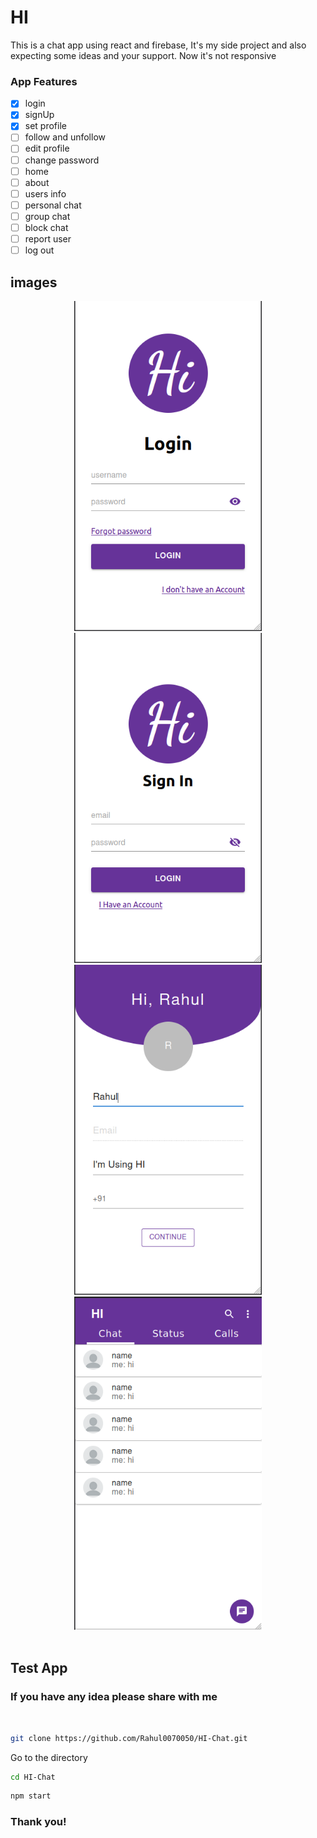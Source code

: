 # HI

This is a chat app using react and firebase, It's my side project and also expecting some ideas and your support. Now it's not responsive

### App Features

- [x] login 
- [x] signUp 
- [x] set profile
- [ ] follow and unfollow
- [ ] edit profile
- [ ] change password
- [ ] home
- [ ] about 
- [ ] users info
- [ ] personal chat 
- [ ] group chat
- [ ] block chat
- [ ] report user
- [ ] log out

## images
<div align="center">
    <img src="./src/images/login.png" width="300rem" />
    <img src="./src/images/signin.png" width="300rem" />
    <img src="./src/images/set%20profile.png" width="300rem" />
    <img src="./src/images/chatList.png" width="300rem" />
</div>
<!-- <br /> -->
<!-- <br /> -->
<!-- <div align="center">
    <img src="./src/images/set%20profile.png" width="300rem" />
    &nbsp;&nbsp;&nbsp;&nbsp;&nbsp;&nbsp;&nbsp;&nbsp;
    &nbsp;&nbsp;&nbsp;&nbsp;&nbsp;&nbsp;&nbsp;&nbsp;
    <img src="./src/images/chatList.png" width="300rem" />
</div> -->


<br />

## **Test App**

### If you have any idea please share with me   

<br />

```bash
git clone https://github.com/Rahul0070050/HI-Chat.git
```

Go to the directory

```bash
cd HI-Chat
```

```bash
npm start
```
### Thank you!